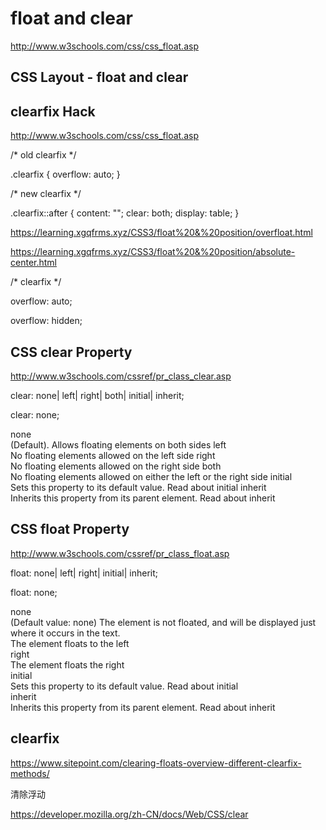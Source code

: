# float and clear  


http://www.w3schools.com/css/css_float.asp

## CSS Layout - float and clear  



## clearfix Hack  

http://www.w3schools.com/css/css_float.asp


/* old clearfix */

.clearfix {
    overflow: auto;
}


/* new clearfix */

.clearfix::after {
    content: "";
    clear: both;
    display: table;
}


https://learning.xgqfrms.xyz/CSS3/float%20&%20position/overfloat.html

https://learning.xgqfrms.xyz/CSS3/float%20&%20position/absolute-center.html






/* clearfix */

overflow: auto;


overflow: hidden;



## CSS clear Property  

http://www.w3schools.com/cssref/pr_class_clear.asp  



clear: none| left| right| both| initial| inherit;

clear: none;



none  
    (Default). Allows floating elements on both sides
left  
    No floating elements allowed on the left side
right  
    No floating elements allowed on the right side
both  
    No floating elements allowed on either the left or the right side
initial  
    Sets this property to its default value. Read about initial
inherit  
    Inherits this property from its parent element. Read about inherit




## CSS float Property  


http://www.w3schools.com/cssref/pr_class_float.asp  


float: none| left| right| initial| inherit;

float: none;


none  
    (Default value: none) The element is not floated, and will be displayed just where it occurs in the text.  
    The element floats to the left  
right  
    The element floats the right  
initial  
    Sets this property to its default value. Read about initial  
inherit  
    Inherits this property from its parent element. Read about inherit




## clearfix


https://www.sitepoint.com/clearing-floats-overview-different-clearfix-methods/



清除浮动


https://developer.mozilla.org/zh-CN/docs/Web/CSS/clear




